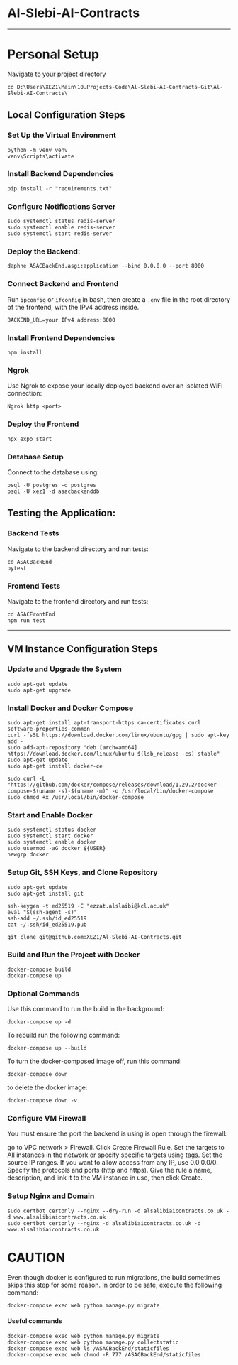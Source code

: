 # Al-Slebi-AI-Contracts
---

# Personal Setup
Navigate to your project directory
```
cd D:\Users\XEZ1\Main\10.Projects-Code\Al-Slebi-AI-Contracts-Git\Al-Slebi-AI-Contracts\
```

## Local Configuration Steps

### Set Up the Virtual Environment
```
python -m venv venv
venv\Scripts\activate
```

### Install Backend Dependencies
```
pip install -r "requirements.txt"
```

### Configure Notifications Server
```
sudo systemctl status redis-server
sudo systemctl enable redis-server
sudo systemctl start redis-server
```

### Deploy the Backend:
```
daphne ASACBackEnd.asgi:application --bind 0.0.0.0 --port 8000
```

### Connect Backend and Frontend
Run `ipconfig` or `ifconfig` in bash, then create a `.env` file in the root directory of the frontend, with the IPv4 address inside.
```
BACKEND_URL=your IPv4 address:8000
```

### Install Frontend Dependencies
```
npm install
```
### Ngrok
Use Ngrok to expose your locally deployed backend over an isolated WiFi connection:
```
Ngrok http <port>
```

### Deploy the Frontend
```
npx expo start
```

### Database Setup
Connect to the database using:
```
psql -U postgres -d postgres
psql -U xez1 -d asacbackenddb
```

## Testing the Application:

### Backend Tests
Navigate to the backend directory and run tests:
```
cd ASACBackEnd
pytest
```

### Frontend Tests
Navigate to the frontend directory and run tests:
```
cd ASACFrontEnd
npm run test
```

----

## VM Instance Configuration Steps

### Update and Upgrade the System
```
sudo apt-get update
sudo apt-get upgrade
```

### Install Docker and Docker Compose
```
sudo apt-get install apt-transport-https ca-certificates curl software-properties-common
curl -fsSL https://download.docker.com/linux/ubuntu/gpg | sudo apt-key add -
sudo add-apt-repository "deb [arch=amd64] https://download.docker.com/linux/ubuntu $(lsb_release -cs) stable"
sudo apt-get update
sudo apt-get install docker-ce

sudo curl -L "https://github.com/docker/compose/releases/download/1.29.2/docker-compose-$(uname -s)-$(uname -m)" -o /usr/local/bin/docker-compose
sudo chmod +x /usr/local/bin/docker-compose
```

### Start and Enable Docker
```
sudo systemctl status docker
sudo systemctl start docker
sudo systemctl enable docker
sudo usermod -aG docker ${USER}
newgrp docker
```

### Setup Git, SSH Keys, and Clone Repository
```
sudo apt-get update
sudo apt-get install git

ssh-keygen -t ed25519 -C "ezzat.alslaibi@kcl.ac.uk"
eval "$(ssh-agent -s)"
ssh-add ~/.ssh/id_ed25519
cat ~/.ssh/id_ed25519.pub

git clone git@github.com:XEZ1/Al-Slebi-AI-Contracts.git
```

### Build and Run the Project with Docker
```
docker-compose build
docker-compose up
```

### Optional Commands

Use this command to run the build in the background:
```
docker-compose up -d
```
To rebuild run the following command:
```
docker-compose up --build 
```
To turn the docker-composed image off, run this command: 
```
docker-compose down
```
to delete the docker image:
```
docker-compose down -v
```

### Configure VM Firewall

You must ensure the port the backend is using is open through the firewall:

go to VPC network > Firewall.
Click Create Firewall Rule.
Set the targets to All instances in the network or specify specific targets using tags.
Set the source IP ranges. If you want to allow access from any IP, use 0.0.0.0/0.
Specify the protocols and ports (http and https).
Give the rule a name, description, and link it to the VM instance in use, then click Create.

### Setup Nginx and Domain
```
sudo certbot certonly --nginx --dry-run -d alsalibiaicontracts.co.uk -d www.alsalibiaicontracts.co.uk
sudo certbot certonly --nginx -d alsalibiaicontracts.co.uk -d www.alsalibiaicontracts.co.uk
```

# CAUTION
Even though docker is configured to run migrations, the build sometimes skips this step for some reason. In order to be safe, execute the following command:
```
docker-compose exec web python manage.py migrate
```

#### Useful commands
```
docker-compose exec web python manage.py migrate
docker-compose exec web python manage.py collectstatic
docker-compose exec web ls /ASACBackEnd/staticfiles
docker-compose exec web chmod -R 777 /ASACBackEnd/staticfiles
```